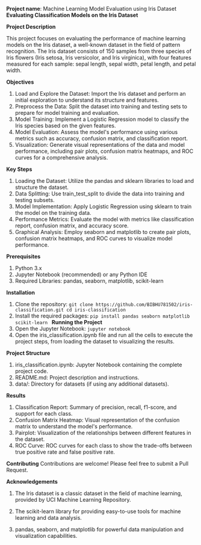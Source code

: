 **Project name**:
Machine Learning Model Evaluation using Iris Dataset
**Evaluating Classification Models on the Iris Dataset**

**Project Description**

This project focuses on evaluating the performance of machine learning models on the Iris dataset, a well-known dataset in the field of pattern recognition. The Iris dataset consists of 150 samples from three species of Iris flowers (Iris setosa, Iris versicolor, and Iris virginica), with four features measured for each sample: sepal length, sepal width, petal length, and petal width.

**Objectives**

1. Load and Explore the Dataset: Import the Iris dataset and perform an initial exploration to understand its structure and features.
2. Preprocess the Data: Split the dataset into training and testing sets to prepare for model training and evaluation.
3. Model Training: Implement a Logistic Regression model to classify the Iris species based on the given features.
4. Model Evaluation: Assess the model's performance using various metrics such as accuracy, confusion matrix, and classification report.
5. Visualization: Generate visual representations of the data and model performance, including pair plots, confusion matrix heatmaps, and ROC curves for a comprehensive analysis.

**Key Steps**

1. Loading the Dataset: Utilize the pandas and sklearn libraries to load and structure the dataset.
2. Data Splitting: Use train_test_split to divide the data into training and testing subsets.
3. Model Implementation: Apply Logistic Regression using sklearn to train the model on the training data.
4. Performance Metrics: Evaluate the model with metrics like classification report, confusion matrix, and accuracy score.
5. Graphical Analysis: Employ seaborn and matplotlib to create pair plots, confusion matrix heatmaps, and ROC curves to visualize model performance.

**Prerequisites**

1. Python 3.x
2. Jupyter Notebook (recommended) or any Python IDE
3. Required Libraries: pandas, seaborn, matplotlib, scikit-learn

**Installation**

1. Clone the repository:
`git clone https://github.com/BIBHU781502/iris-classification.git
cd iris-classification
`
2. Install the required packages:
`pip install pandas seaborn matplotlib scikit-learn
`
**Running the Project**
1. Open the Jupyter Notebook:
`jupyter notebook
`
2. Open the iris_classification.ipynb file and run all the cells to execute the project steps, from loading the dataset to visualizing the results.

**Project Structure**

1. iris_classification.ipynb: Jupyter Notebook containing the complete project code.
2. README.md: Project description and instructions.
3. data/: Directory for datasets (if using any additional datasets).

**Results**

1. Classification Report: Summary of precision, recall, f1-score, and support for each class.
2. Confusion Matrix Heatmap: Visual representation of the confusion matrix to understand the model's performance.
3. Pairplot: Visualization of the relationships between different features in the dataset.
4. ROC Curve: ROC curves for each class to show the trade-offs between true positive rate and false positive rate.

**Contributing**
Contributions are welcome! Please feel free to submit a Pull Request.

**Acknowledgements**

1. The Iris dataset is a classic dataset in the field of machine learning, provided by UCI Machine Learning Repository.

2. The scikit-learn library for providing easy-to-use tools for machine learning and data analysis.

4. pandas, seaborn, and matplotlib for powerful data manipulation and visualization capabilities.
